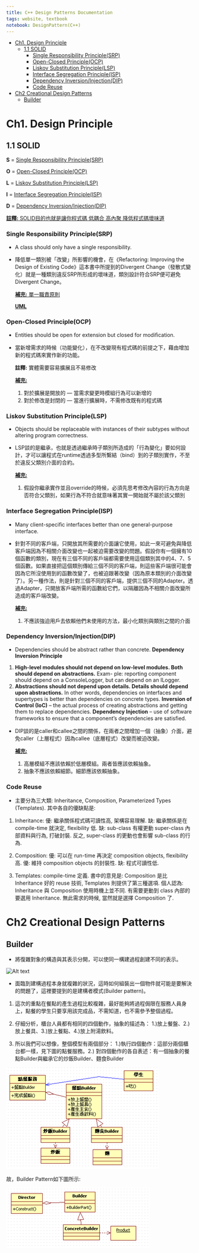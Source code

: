 ```yaml
---
title: C++ Design Patterns Documentation
tags: website, textbook
notebook: DesignPattern(C++)
---
```

<!-- TOC -->

- [Ch1. Design Principle](#ch1-design-principle)
  - [1.1 SOLID](#11-solid)
    - [Single Responsibility Principle(SRP)](#single-responsibility-principlesrp)
    - [Open-Closed Principle(OCP)](#open-closed-principleocp)
    - [Liskov Substitution Principle(LSP)](#liskov-substitution-principlelsp)
    - [Interface Segregation Principle(ISP)](#interface-segregation-principleisp)
    - [Dependency Inversion/Injection(DIP)](#dependency-inversioninjectiondip)
    - [Code Reuse](#code-reuse)
- [Ch2 Creational Design Patterns](#ch2-creational-design-patterns)
  - [Builder](#builder)

<!-- /TOC -->

# Ch1. Design Principle
## 1.1 SOLID

**S** = [Single Responsibility Principle(SRP)](#single-responsibility-principlesrp)

**O** = [Open-Closed Principle(OCP)](#open-closed-principleocp)

**L** = [Liskov Substitution Principle(LSP)](#liskov-substitution-principlelsp)

**I** = [Interface Segregation Principle(ISP)](#interface-segregation-principleisp)

**D** = [Dependency Inversion/Injection(DIP)](#dependency-inversioninjectiondip)

[**註釋:** SOLID目的也就是讓你程式碼 低耦合 高內聚 降低程式碼壞味道](http://bit.ly/32pAN87)

### Single Responsibility Principle(SRP)
- A class should only have a single responsibility.
- 降低單一類別被「改變」所影響的機會，在《Refactoring: Improving the Design of Existing Code》這本書中所提到的Divergent Change（發散式變化）就是一種類別違反SRP所形成的壞味道，類別設計符合SRP便可避免Divergent Change。

  [**補充:** 單一職責原則](http://bit.ly/3c8cTlL)

  [**UML**](http://bit.ly/2HWaBZh)

### Open-Closed Principle(OCP)
- Entities should be open for extension but closed for modiﬁcation.
- 當新增需求的時候（功能變化），在不改變現有程式碼的前提之下，藉由增加新的程式碼來實作新的功能。

  **註釋:** 實體需要容易擴展且不易修改
  
  [**補充:**](http://bit.ly/3ah6of1)
  1. 對於擴展是開放的 — 當需求變更時模組行為可以新增的
  2. 對於修改是封閉的 — 當進行擴展時，不需修改既有的程式碼

### Liskov Substitution Principle(LSP)
- Objects should be replaceable with instances of their subtypes without altering program correctness.
- LSP談的是繼承，也就是透過繼承時子類別所造成的「行為變化」要如何設計，才可以讓程式在runtime透過多型所繫結（bind）到的子類別實作，不至於違反父類別介面的合約。

  [**補充:**](http://bit.ly/2VmEhXn)
  
  1. 假設你繼承實作並且override的時候，必須先思考修改內容的行為方向是否符合父類別，如果行為不符合就意味著其實一開始就不屬於該父類別

### Interface Segregation Principle(ISP)
- Many client-speciﬁc interfaces better than one general-purpose interface.
- 針對不同的客戶端，只開放其所需要的介面讓它使用，如此一來可避免與降低客戶端因為不相關介面改變也一起被迫需要改變的問題。假設你有一個擁有10個函數的類別，現在有三個不同的客戶端都需要使用這個類別其中的4、7、5個函數。如果直接把這個類別傳給三個不同的客戶端，則這些客戶端很可能會因為它所沒使用到的函數改變了，也被迫跟著改變（因為原本類別的介面改變了）。另一種作法，則是針對三個不同的客戶端，提供三個不同的Adapter。透過Adapter，只開放客戶端所需的函數給它們，以隔離因為不相關介面改變所造成的客戶端改變。

  [**補充:**](http://bit.ly/2vfwfos)
  1. 不應該強迫用戶去依賴他們未使用的方法，最小化類別與類別之間的介面

### Dependency Inversion/Injection(DIP)
- Dependencies should be abstract rather than concrete.
**Dependency Inversion Principle**
1. **High-level modules should not depend on low-level modules. Both should depend on abstractions.** Exam-
ple: reporting component should depend on a ConsoleLogger, but can depend on an ILogger.
2. **Abstractions should not depend upon details. Details should depend upon abstractions.** In other words,
dependencies on interfaces and supertypes is better than dependencies on concrete types.
**Inversion of Control (IoC)** – the actual process of creating abstractions and getting them to replace dependencies.
**Dependency Injection** – use of software frameworks to ensure that a component’s dependencies are satisﬁed.
- DIP談的是caller和callee之間的關係，在兩者之間增加一個（抽象）介面，避免caller（上層程式）因為callee（底層程式）改變而被迫改變。

  [**補充:**](http://bit.ly/3a9YaVB)
  1. 高層模組不應該依賴於低層模組。兩者皆應該依賴抽象。
  2. 抽象不應該依賴細節。細節應該依賴抽象。

### Code Reuse

- 主要分為三大類: Inheritance, Composition, Parameterized Types (Templates). 其中各自的優缺點是:

1. Inheritance:
優: 繼承關係程式碼可讀性高, 架構容易理解.
缺: 繼承關係是在 compile-time 就決定, flexibility 低.
缺: sub-class 有權更動 super-class 內部資料與行為, 打破封裝. 反之, super-class 的更動也會影響 sub-class 的行為.

2. Composition:
優: 可以在 run-time 再決定 composition objects, flexibility 高.
優: 維持 composition objects 的封裝性.
缺: 程式可讀性低.

3. Templates: compile-time 定義.
書中的意見是: Composition 是比 Inheritance 好的 reuse 技術, Templates 則提供了第三種選項. 個人認為: Inheritance 與 Composition 使用時機上並不同. 有需要更動到 class 內部的要選用 Inheritance. 無此需求的時候, 當然就是選擇 Composition 了.

# Ch2 Creational Design Patterns
## Builder

- 將復雜對象的構造與其表示分開，可以使同一構建過程創建不同的表示。

![Alt text](\builder.png)

- 面臨到建構過程本身就複雜的狀況，這時如何組裝出一個物件就可能是要解決的問題了，這裡要提到的是建構者模式(Builder pattern)。
1. 這次的重點在餐點的產生過程比較複雜，最好能夠將過程侷限在服務人員身上，點餐的學生只要享用該完成品，不需知道，也不需參予整個過程。

2. 仔細分析，櫃台人員都有相同的四個動作，抽象的描述為：
1.)放上餐盤、2.)放上餐具、3.)放上餐點、4.)放上附湯飲料。

3. 所以我們可以想像，整個模型有兩個部分：
1.)執行四個動作：這部分兩個櫃台都一樣，見下圖的點餐服務。2.) 對四個動作的各自表述：有一個抽象的餐點Builder與繼承它的炒飯Builder、麵食Builder

![Alt text](builder2.png)

故，Builder Pattern如下圖所示:

![Alt text](builder3.png)

